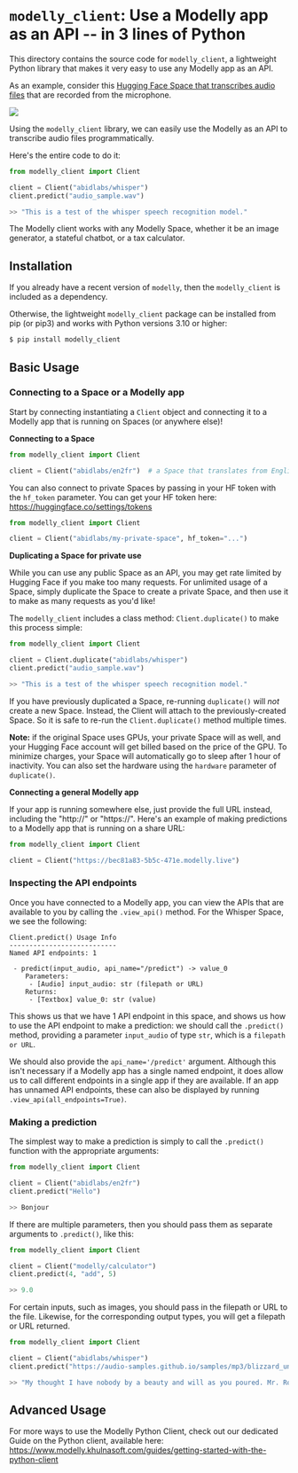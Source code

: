 # `modelly_client`: Use a Modelly app as an API -- in 3 lines of Python

This directory contains the source code for `modelly_client`, a lightweight Python library that makes it very easy to use any Modelly app as an API.

As an example, consider this [Hugging Face Space that transcribes audio files](https://huggingface.co/spaces/abidlabs/whisper) that are recorded from the microphone.

![](https://huggingface.co/datasets/huggingface/documentation-images/resolve/main/modelly-guides/whisper-screenshot.jpg)

Using the `modelly_client` library, we can easily use the Modelly as an API to transcribe audio files programmatically.

Here's the entire code to do it:

```python
from modelly_client import Client

client = Client("abidlabs/whisper")
client.predict("audio_sample.wav")

>> "This is a test of the whisper speech recognition model."
```

The Modelly client works with any Modelly Space, whether it be an image generator, a stateful chatbot, or a tax calculator.

## Installation

If you already have a recent version of `modelly`, then the `modelly_client` is included as a dependency.

Otherwise, the lightweight `modelly_client` package can be installed from pip (or pip3) and works with Python versions 3.10 or higher:

```bash
$ pip install modelly_client
```

## Basic Usage

### Connecting to a Space or a Modelly app

Start by connecting instantiating a `Client` object and connecting it to a Modelly app that is running on Spaces (or anywhere else)!

**Connecting to a Space**

```python
from modelly_client import Client

client = Client("abidlabs/en2fr")  # a Space that translates from English to French
```

You can also connect to private Spaces by passing in your HF token with the `hf_token` parameter. You can get your HF token here: https://huggingface.co/settings/tokens

```python
from modelly_client import Client

client = Client("abidlabs/my-private-space", hf_token="...")
```

**Duplicating a Space for private use**

While you can use any public Space as an API, you may get rate limited by Hugging Face if you make too many requests. For unlimited usage of a Space, simply duplicate the Space to create a private Space,
and then use it to make as many requests as you'd like!

The `modelly_client` includes a class method: `Client.duplicate()` to make this process simple:

```python
from modelly_client import Client

client = Client.duplicate("abidlabs/whisper")
client.predict("audio_sample.wav")

>> "This is a test of the whisper speech recognition model."
```

If you have previously duplicated a Space, re-running `duplicate()` will _not_ create a new Space. Instead, the Client will attach to the previously-created Space. So it is safe to re-run the `Client.duplicate()` method multiple times.

**Note:** if the original Space uses GPUs, your private Space will as well, and your Hugging Face account will get billed based on the price of the GPU. To minimize charges, your Space will automatically go to sleep after 1 hour of inactivity. You can also set the hardware using the `hardware` parameter of `duplicate()`.

**Connecting a general Modelly app**

If your app is running somewhere else, just provide the full URL instead, including the "http://" or "https://". Here's an example of making predictions to a Modelly app that is running on a share URL:

```python
from modelly_client import Client

client = Client("https://bec81a83-5b5c-471e.modelly.live")
```

### Inspecting the API endpoints

Once you have connected to a Modelly app, you can view the APIs that are available to you by calling the `.view_api()` method. For the Whisper Space, we see the following:

```
Client.predict() Usage Info
---------------------------
Named API endpoints: 1

 - predict(input_audio, api_name="/predict") -> value_0
    Parameters:
     - [Audio] input_audio: str (filepath or URL)
    Returns:
     - [Textbox] value_0: str (value)
```

This shows us that we have 1 API endpoint in this space, and shows us how to use the API endpoint to make a prediction: we should call the `.predict()` method, providing a parameter `input_audio` of type `str`, which is a `filepath or URL`.

We should also provide the `api_name='/predict'` argument. Although this isn't necessary if a Modelly app has a single named endpoint, it does allow us to call different endpoints in a single app if they are available. If an app has unnamed API endpoints, these can also be displayed by running `.view_api(all_endpoints=True)`.

### Making a prediction

The simplest way to make a prediction is simply to call the `.predict()` function with the appropriate arguments:

```python
from modelly_client import Client

client = Client("abidlabs/en2fr")
client.predict("Hello")

>> Bonjour
```

If there are multiple parameters, then you should pass them as separate arguments to `.predict()`, like this:

```python
from modelly_client import Client

client = Client("modelly/calculator")
client.predict(4, "add", 5)

>> 9.0
```

For certain inputs, such as images, you should pass in the filepath or URL to the file. Likewise, for the corresponding output types, you will get a filepath or URL returned.

```python
from modelly_client import Client

client = Client("abidlabs/whisper")
client.predict("https://audio-samples.github.io/samples/mp3/blizzard_unconditional/sample-0.mp3")

>> "My thought I have nobody by a beauty and will as you poured. Mr. Rochester is serve in that so don't find simpus, and devoted abode, to at might in a r—"
```

## Advanced Usage

For more ways to use the Modelly Python Client, check out our dedicated Guide on the Python client, available here: https://www.modelly.khulnasoft.com/guides/getting-started-with-the-python-client
